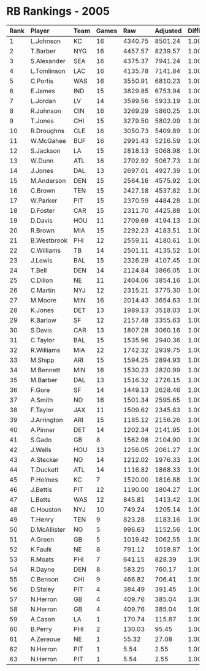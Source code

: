 # RB Rankings - 2005

| Rank | Player       | Team | Games | Raw     | Adjusted | Difficulty | Avg/Game | Typical | Consistency | Trend    |
| :----| :------------| :----| :-----| :-------| :--------| :----------| :--------| :-------| :-----------| :--------|
| 1    | L.Johnson    | KC   | 16    | 4340.75 | 8501.24  | 1.000      | 531.33   | 542.76  | 8/1/7       | +204.0%  |
| 2    | T.Barber     | NYG  | 16    | 4457.57 | 8239.57  | 1.000      | 514.97   | 541.20  | 9/3/4       | +78.9%   |
| 3    | S.Alexander  | SEA  | 16    | 4375.37 | 7941.24  | 1.000      | 496.33   | 478.78  | 5/2/9       | +66.2%   |
| 4    | L.Tomlinson  | LAC  | 16    | 4135.78 | 7141.84  | 1.000      | 446.36   | 450.04  | 9/1/6       | +113.4%  |
| 5    | C.Portis     | WAS  | 16    | 3550.91 | 6810.23  | 1.000      | 425.64   | 431.33  | 7/1/8       | +79.4%   |
| 6    | E.James      | IND  | 15    | 3829.85 | 6753.94  | 1.000      | 450.26   | 439.54  | 6/2/7       | +41.0%   |
| 7    | L.Jordan     | LV   | 14    | 3599.56 | 5933.19  | 1.000      | 423.80   | 423.06  | 5/3/6       | +53.0%   |
| 8    | R.Johnson    | CIN  | 16    | 3269.29 | 5860.25  | 1.000      | 366.27   | 397.27  | 10/1/5      | +116.7%  |
| 9    | T.Jones      | CHI  | 15    | 3279.50 | 5802.09  | 1.000      | 386.81   | 397.13  | 7/1/7       | +75.0%   |
| 10   | R.Droughns   | CLE  | 16    | 3050.73 | 5409.89  | 1.000      | 338.12   | 327.71  | 6/1/9       | +66.0%   |
| 11   | W.McGahee    | BUF  | 16    | 2991.43 | 5216.59  | 1.000      | 326.04   | 336.36  | 6/4/6       | +66.0%   |
| 12   | S.Jackson    | LA   | 15    | 2818.13 | 5068.98  | 1.000      | 337.93   | 345.29  | 9/0/6       | +99.5%   |
| 13   | W.Dunn       | ATL  | 16    | 2702.92 | 5067.73  | 1.000      | 316.73   | 329.15  | 8/3/5       | +80.1%   |
| 14   | J.Jones      | DAL  | 13    | 2697.01 | 4927.39  | 1.000      | 379.03   | 351.87  | 7/0/6       | +188.7%  |
| 15   | M.Anderson   | DEN  | 15    | 2564.16 | 4575.92  | 1.000      | 305.06   | 315.02  | 9/0/6       | +130.9%  |
| 16   | C.Brown      | TEN  | 15    | 2427.18 | 4537.82  | 1.000      | 302.52   | 267.19  | 7/0/8       | +172.2%  |
| 17   | W.Parker     | PIT  | 15    | 2370.59 | 4484.28  | 1.000      | 298.95   | 310.64  | 7/2/6       | +67.4%   |
| 18   | D.Foster     | CAR  | 15    | 2311.70 | 4425.88  | 1.000      | 295.06   | 279.03  | 7/3/5       | +76.3%   |
| 19   | D.Davis      | HOU  | 11    | 2709.69 | 4194.13  | 1.000      | 381.28   | 361.45  | 5/2/4       | INACTIVE |
| 20   | R.Brown      | MIA  | 15    | 2292.23 | 4183.51  | 1.000      | 278.90   | 258.89  | 8/0/7       | +125.5%  |
| 21   | B.Westbrook  | PHI  | 12    | 2559.11 | 4180.61  | 1.000      | 348.38   | 358.04  | 6/1/5       | INACTIVE |
| 22   | C.Williams   | TB   | 14    | 2501.11 | 4135.52  | 1.000      | 295.39   | 270.77  | 6/1/7       | +164.6%  |
| 23   | J.Lewis      | BAL  | 15    | 2326.29 | 4107.45  | 1.000      | 273.83   | 268.09  | 8/0/7       | +81.0%   |
| 24   | T.Bell       | DEN  | 14    | 2124.84 | 3866.05  | 1.000      | 276.15   | 275.40  | 9/1/4       | +136.9%  |
| 25   | C.Dillon     | NE   | 11    | 2404.06 | 3854.16  | 1.000      | 350.38   | 375.86  | 8/0/3       | +71.9%   |
| 26   | C.Martin     | NYJ  | 12    | 2315.21 | 3775.30  | 1.000      | 314.61   | 313.85  | 6/3/3       | INACTIVE |
| 27   | M.Moore      | MIN  | 16    | 2014.43 | 3654.63  | 1.000      | 228.41   | 250.40  | 7/2/7       | +329.3%  |
| 28   | K.Jones      | DET  | 13    | 1989.13 | 3518.03  | 1.000      | 270.62   | 279.56  | 7/0/6       | +170.6%  |
| 29   | K.Barlow     | SF   | 12    | 2157.48 | 3355.63  | 1.000      | 279.64   | 243.53  | 6/0/6       | INACTIVE |
| 30   | S.Davis      | CAR  | 13    | 1807.28 | 3060.16  | 1.000      | 235.40   | 189.94  | 5/0/8       | INACTIVE |
| 31   | C.Taylor     | BAL  | 15    | 1535.96 | 2940.36  | 1.000      | 196.02   | 170.55  | 6/0/9       | +175.2%  |
| 32   | R.Williams   | MIA  | 12    | 1742.32 | 2939.75  | 1.000      | 244.98   | 253.93  | 7/1/4       | +144.1%  |
| 33   | M.Shipp      | ARI  | 15    | 1594.25 | 2894.93  | 1.000      | 193.00   | 186.50  | 6/3/6       | +117.5%  |
| 34   | M.Bennett    | MIN  | 16    | 1530.23 | 2820.99  | 1.000      | 176.31   | 195.63  | 9/2/5       | +588.5%  |
| 35   | M.Barber     | DAL  | 13    | 1516.32 | 2726.15  | 1.000      | 209.70   | 219.86  | 8/0/5       | +369.7%  |
| 36   | F.Gore       | SF   | 14    | 1449.13 | 2628.46  | 1.000      | 187.75   | 193.36  | 7/0/7       | +219.6%  |
| 37   | A.Smith      | NO   | 16    | 1501.34 | 2595.65  | 1.000      | 162.23   | 163.43  | 9/1/6       | +239.1%  |
| 38   | F.Taylor     | JAX  | 11    | 1509.62 | 2345.83  | 1.000      | 213.26   | 202.98  | 4/1/6       | +184.2%  |
| 39   | J.Arrington  | ARI  | 15    | 1185.12 | 2156.26  | 1.000      | 143.75   | 133.93  | 6/4/5       | +141.8%  |
| 40   | A.Pinner     | DET  | 14    | 1202.34 | 2141.95  | 1.000      | 153.00   | 145.97  | 7/0/7       | +338.9%  |
| 41   | S.Gado       | GB   | 8     | 1562.98 | 2104.90  | 1.000      | 263.11   | 244.22  | 3/0/5       | +198.8%  |
| 42   | J.Wells      | HOU  | 13    | 1256.05 | 2061.27  | 1.000      | 158.56   | 184.10  | 9/0/4       | +726.4%  |
| 43   | A.Stecker    | NO   | 14    | 1212.02 | 1976.33  | 1.000      | 141.17   | 155.68  | 8/0/6       | +225.4%  |
| 44   | T.Duckett    | ATL  | 14    | 1116.82 | 1868.33  | 1.000      | 133.45   | 120.86  | 6/2/6       | +218.0%  |
| 45   | P.Holmes     | KC   | 7     | 1520.00 | 1816.88  | 1.000      | 259.55   | 232.74  | 3/0/4       | INACTIVE |
| 46   | J.Bettis     | PIT  | 12    | 1190.00 | 1804.27  | 1.000      | 150.36   | 191.46  | 8/1/3       | +351.2%  |
| 47   | L.Betts      | WAS  | 12    | 845.81  | 1413.42  | 1.000      | 117.78   | 132.09  | 8/0/4       | +208.9%  |
| 48   | C.Houston    | NYJ  | 10    | 749.24  | 1205.14  | 1.000      | 120.51   | 126.61  | 6/0/4       | +875.9%  |
| 49   | T.Henry      | TEN  | 9     | 823.28  | 1183.16  | 1.000      | 131.46   | 148.96  | 5/0/4       | +193.3%  |
| 50   | D.McAllister | NO   | 5     | 996.63  | 1152.56  | 1.000      | 230.51   | 211.21  | 2/0/3       | INACTIVE |
| 51   | A.Green      | GB   | 5     | 1019.42 | 1062.55  | 1.000      | 212.51   | 230.98  | 3/0/2       | INACTIVE |
| 52   | K.Faulk      | NE   | 8     | 791.12  | 1018.87  | 1.000      | 127.36   | 137.20  | 4/0/4       | +138.9%  |
| 53   | R.Moats      | PHI  | 7     | 641.15  | 828.39   | 1.000      | 118.34   | 117.34  | 5/0/2       | +400.7%  |
| 54   | R.Dayne      | DEN  | 8     | 583.25  | 760.17   | 1.000      | 95.02    | 112.75  | 6/0/2       | +439.1%  |
| 55   | C.Benson     | CHI  | 9     | 466.82  | 706.41   | 1.000      | 78.49    | 67.17   | 3/0/6       | +259.3%  |
| 56   | D.Staley     | PIT  | 4     | 384.49  | 391.45   | 1.000      | 97.86    | 125.09  | 2/1/1       | INACTIVE |
| 57   | N.Herron     | GB   | 4     | 409.76  | 385.04   | 1.000      | 96.26    | 67.85   | 3/0/2       | N/A      |
| 58   | N.Herron     | GB   | 4     | 409.76  | 385.04   | 1.000      | 96.26    | 67.85   | 3/0/2       | N/A      |
| 59   | A.Cason      | LA   | 1     | 170.74  | 115.87   | 1.000      | 115.87   | 115.87  | 0/1/0       | N/A      |
| 60   | B.Perry      | PHI  | 2     | 130.03  | 95.45    | 1.000      | 47.72    | 47.72   | 1/0/1       | N/A      |
| 61   | A.Zereoue    | NE   | 1     | 55.32   | 27.08    | 1.000      | 27.08    | 27.08   | 0/1/0       | INACTIVE |
| 62   | N.Herron     | PIT  | 1     | 5.54    | 2.55     | 1.000      | 2.55     | 67.85   | 3/0/2       | N/A      |
| 63   | N.Herron     | PIT  | 1     | 5.54    | 2.55     | 1.000      | 2.55     | 67.85   | 3/0/2       | N/A      |

